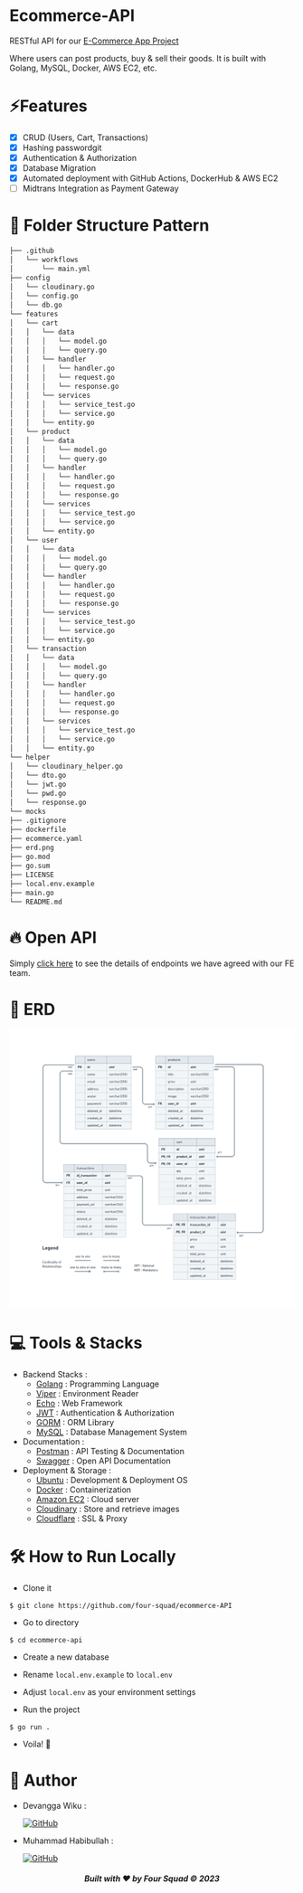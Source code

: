 # Ecommerce-API

RESTful API for our  [E-Commerce App Project](https://github.com/four-squad/ecommerce-FE)

Where users can post products, buy & sell their goods. It is built with Golang, MySQL, Docker, AWS EC2, etc.

# ⚡Features
 - [x] CRUD (Users, Cart, Transactions)
 - [x] Hashing passwordgit 
 - [x] Authentication & Authorization
 - [x] Database Migration
 - [x] Automated deployment with GitHub Actions, DockerHub & AWS EC2
 - [ ] Midtrans Integration as Payment Gateway

# 📂 Folder Structure Pattern

```
├── .github
│   └── workflows
│       └── main.yml
├── config
│   └── cloudinary.go
│   └── config.go
│   └── db.go
└── features
│   └── cart
│   │   └── data
│   │   │   └── model.go
│   │   │   └── query.go
│   │   └── handler
│   │   │   └── handler.go
│   │   │   └── request.go
│   │   │   └── response.go
│   │   └── services
│   │   │   └── service_test.go
│   │   │   └── service.go
│   │   └── entity.go
│   └── product
│   │   └── data
│   │   │   └── model.go
│   │   │   └── query.go
│   │   └── handler
│   │   │   └── handler.go
│   │   │   └── request.go
│   │   │   └── response.go
│   │   └── services
│   │   │   └── service_test.go
│   │   │   └── service.go
│   │   └── entity.go
│   └── user
│   │   └── data
│   │   │   └── model.go
│   │   │   └── query.go
│   │   └── handler
│   │   │   └── handler.go
│   │   │   └── request.go
│   │   │   └── response.go
│   │   └── services
│   │   │   └── service_test.go
│   │   │   └── service.go
│   │   └── entity.go
│   └── transaction
│   │   └── data
│   │   │   └── model.go
│   │   │   └── query.go
│   │   └── handler
│   │   │   └── handler.go
│   │   │   └── request.go
│   │   │   └── response.go
│   │   └── services
│   │   │   └── service_test.go
│   │   │   └── service.go
│   │   └── entity.go
└── helper
│   └── cloudinary_helper.go
│   └── dto.go
│   └── jwt.go
│   └── pwd.go
│   └── response.go
└── mocks
├── .gitignore
├── dockerfile
├── ecommerce.yaml
├── erd.png
├── go.mod
├── go.sum
├── LICENSE
├── local.env.example
├── main.go
└── README.md
```

# 🔥 Open API

Simply [click here](https://app.swaggerhub.com/apis-docs/TECHMIN7_1/Ecommerce/1.0.0#/) to see the details of endpoints we have agreed with our FE team.
# 🔗 ERD

![run](./erd.png)

# 💻 Tools & Stacks
- Backend Stacks :
  - [Golang](https://go.dev/) : Programming Language
  - [Viper](https://github.com/spf13/viper) : Environment Reader
  - [Echo](https://echo.labstack.com/) : Web Framework
  - [JWT](https://jwt.io/) : Authentication & Authorization
  - [GORM](https://gorm.io/) : ORM Library
  - [MySQL](https://gorm.io/) : Database Management System
- Documentation :
  - [Postman](https://www.postman.com/) : API Testing & Documentation
  - [Swagger](https://swagger.io/) : Open API Documentation
- Deployment & Storage :
  - [Ubuntu](https://ubuntu.com/) : Development & Deployment OS
  - [Docker](https://docker.com/) : Containerization
  - [Amazon EC2](https://aws.amazon.com/) : Cloud server
  - [Cloudinary](https://cloudinary.com/) : Store and retrieve images
  - [Cloudflare](https://www.cloudflare.com/) : SSL & Proxy

# 🛠️ How to Run Locally

- Clone it

```
$ git clone https://github.com/four-squad/ecommerce-API
```

- Go to directory

```
$ cd ecommerce-api
```

- Create a new database

- Rename `local.env.example` to `local.env`
- Adjust `local.env` as your environment settings

- Run the project

```
$ go run .
```
- Voila! 💫 

# 🤖 Author

- Devangga Wiku :

    [![GitHub](https://img.shields.io/badge/-Deva-black?style=for-the-badge&logo=github&logoColor=white)](https://github.com/DevWiku) 

- Muhammad Habibullah :

    [![GitHub](https://img.shields.io/badge/-Habib-black?style=for-the-badge&logo=github&logoColor=white)](https://github.com/hebobibun) 


<h5>
<p align="center">Built with ❤️ by Four Squad ©️ 2023</p>
</h5>